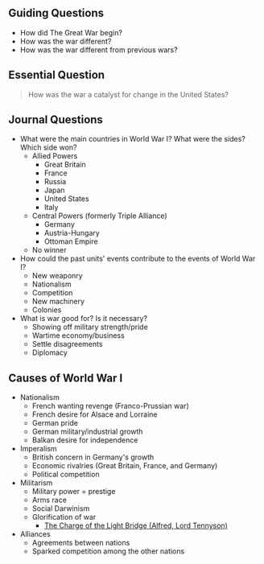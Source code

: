 ## Guiding Questions
- How did The Great War begin?
- How was the war different?
- How was the war different from previous wars?

## Essential Question
> How was the war a catalyst for change in the United States?

## Journal Questions
- What were the main countries in World War I? What were the sides? Which side won?
  - Allied Powers
    - Great Britain
    - France
    - Russia
    - Japan
    - United States
    - Italy
  - Central Powers (formerly Triple Alliance)
    - Germany
    - Austria-Hungary
    - Ottoman Empire
  - No winner
- How could the past units' events contribute to the events of World War I?
  - New weaponry
  - Nationalism
  - Competition
  - New machinery
  - Colonies
- What is war good for? Is it necessary?
  - Showing off military strength/pride
  - Wartime economy/business
  - Settle disagreements
  - Diplomacy

## Causes of World War I
- Nationalism
  - French wanting revenge (Franco-Prussian war)
  - French desire for Alsace and Lorraine
  - German pride
  - German military/industrial growth
  - Balkan desire for independence
- Imperalism
  - British concern in Germany's growth
  - Economic rivalries (Great Britain, France, and Germany)
  - Political competition
- Militarism
  - Military power = prestige
  - Arms race
  - Social Darwinism
  - Glorification of war
    - [The Charge of the Light Bridge (Alfred, Lord Tennyson)](https://poets.org/poem/charge-light-brigade)
- Alliances
  - Agreements between nations
  - Sparked competition among the other nations